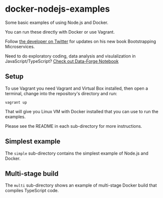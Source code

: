# docker-nodejs-examples

Some basic examples of using Node.js and Docker.

You can run these directly with Docker or use Vagrant. 

Follow [the developer on Twitter](https://twitter.com/ashleydavis75) for updates on his new book Bootstrapping Microservices.

Need to do exploratory coding, data analysis and visulalization in JavaScript/TypeScript? [Check out Data-Forge Notebook](http://www.data-forge-notebook.com/)

## Setup

To use Vagrant you need Vagrant and Virtual Box installed, then open a terminal, change into the repository's directory and run:

    vagrant up

That will give you Linux VM with Docker installed that you can use to run the examples.

Please see the README in each sub-directory for more instructions.

## Simplest example

The `simple` sub-directory contains the simplest example of Node.js and Docker.

## Multi-stage build 

The `multi` sub-directory shows an example of multi-stage Docker build that compiles TypeScript code.